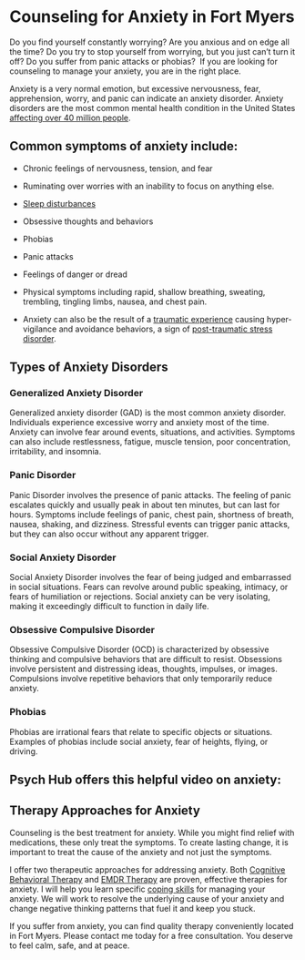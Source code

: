 Counseling for Anxiety in Fort Myers
====================================

Do you find yourself constantly worrying? Are you anxious and on edge all the time? Do you try to stop yourself from worrying, but you just can’t turn it off? Do you suffer from panic attacks or phobias?  If you are looking for counseling to manage your anxiety, you are in the right place.

Anxiety is a very normal emotion, but excessive nervousness, fear, apprehension, worry, and panic can indicate an anxiety disorder. Anxiety disorders are the most common mental health condition in the United States [affecting over 40 million people](https://www.nami.org/About-Mental-Illness/Mental-Health-Conditions/Anxiety-Disorders#:~:text=Anxiety%20disorders%20are%20the%20most,develop%20symptoms%20before%20age%2021.).  

Common symptoms of anxiety include:
-----------------------------------

*   Chronic feelings of nervousness, tension, and fear
*   Ruminating over worries with an inability to focus on anything else.
*   [Sleep disturbances](https://eppcounseling.com/help-i-have-insomnia/)
*   Obsessive thoughts and behaviors  
    
*   Phobias
*   Panic attacks
*   Feelings of danger or dread
*   Physical symptoms including rapid, shallow breathing, sweating, trembling, tingling limbs, nausea, and chest pain.
*   Anxiety can also be the result of a [traumatic experience](https://eppcounseling.com/trauma-ptsd-help/) causing hyper-vigilance and avoidance behaviors, a sign of [post-traumatic stress disorder](https://eppcounseling.com/trauma-ptsd-help/).

Types of Anxiety Disorders
--------------------------

### **Generalized Anxiety Disorder**

Generalized anxiety disorder (GAD) is the most common anxiety disorder. Individuals experience excessive worry and anxiety most of the time. Anxiety can involve fear around events, situations, and activities. Symptoms can also include restlessness, fatigue, muscle tension, poor concentration, irritability, and insomnia.

### **Panic Disorder**

Panic Disorder involves the presence of panic attacks. The feeling of panic escalates quickly and usually peak in about ten minutes, but can last for hours. Symptoms include feelings of panic, chest pain, shortness of breath, nausea, shaking, and dizziness. Stressful events can trigger panic attacks, but they can also occur without any apparent trigger.

### Social Anxiety Disorder

Social Anxiety Disorder involves the fear of being judged and embarrassed in social situations. Fears can revolve around public speaking, intimacy, or fears of humiliation or rejections. Social anxiety can be very isolating, making it exceedingly difficult to function in daily life.

### Obsessive Compulsive Disorder

Obsessive Compulsive Disorder (OCD) is characterized by obsessive thinking and compulsive behaviors that are difficult to resist. Obsessions involve persistent and distressing ideas, thoughts, impulses, or images. Compulsions involve repetitive behaviors that only temporarily reduce anxiety.

### Phobias

Phobias are irrational fears that relate to specific objects or situations. Examples of phobias include social anxiety, fear of heights, flying, or driving.

Psych Hub offers this helpful video on anxiety:
-----------------------------------------------

Therapy Approaches for Anxiety
------------------------------

Counseling is the best treatment for anxiety. While you might find relief with medications, these only treat the symptoms. To create lasting change, it is important to treat the cause of the anxiety and not just the symptoms.

I offer two therapeutic approaches for addressing anxiety. Both [Cognitive Behavioral Therapy](https://eppcounseling.com/cbt/) and [EMDR Therapy](https://eppcounseling.com/emdr/) are proven, effective therapies for anxiety. I will help you learn specific [coping skills](https://eppcounseling.com/5-strategies-to-calm-your-anxiety-quickly/) for managing your anxiety. We will work to resolve the underlying cause of your anxiety and change negative thinking patterns that fuel it and keep you stuck.

If you suffer from anxiety, you can find quality therapy conveniently located in Fort Myers. Please contact me today for a free consultation. You deserve to feel calm, safe, and at peace.